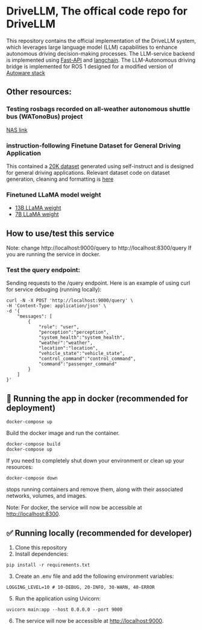 # DriveLLM, The offical code repo for DriveLLM

This repository contains the official implementation of the DriveLLM system, which leverages large language model (LLM) capabilities to enhance autonomous driving decision-making processes. 
The LLM-service backend is implemented using [Fast-API](https://fastapi.tiangolo.com/) and [langchain](https://python.langchain.com/docs/get_started/introduction). 
The LLM-Autonomous driving bridge is implemented for ROS 1 designed for a modified version of [Autoware stack](https://github.com/tier4/AutowareArchitectureProposal.proj/tree/ros1)

## Other resources:
### Testing rosbags recorded on all-weather autonomous shuttle bus (WATonoBus) project

[NAS link](http://tunnel.loopx.ai:5000/)

### instruction-following Finetune Dataset for General Driving Application
This contained a [20K dataset]((https://huggingface.co/datasets/dongdongcui/alpaca-dataset-max)) generated using self-instruct and is designed for general driving applications.
Relevant dataset code on dataset generation, cleaning and formatting is [here](https://github.com/loopx-ai/Drive-LlamaV2/tree/self-instruct-dataset) 


### Finetuned LLaMA model weight

-   [13B LLaMA weight](https://huggingface.co/dongdongcui/DriveGPT-13B)
-   [7B LLaMA weight](https://huggingface.co/dongdongcui/DriveGPT)

## How to use/test this service
Note: change http://localhost:9000/query to http://localhost:8300/query If you are running the service in docker.

### Test the query endpoint:
Sending requests to the /query endpoint. 
Here is an example of using curl for service debuging (running locally):
```
curl -N -X POST 'http://localhost:9000/query' \
-H 'Content-Type: application/json' \
-d '{
    "messages": [
        {
            "role": "user",
            "perception":"perception", 
            "system_health":"system_health", 
            "weather":"weather", 
            "location":"location", 
            "vehicle_state":"vehicle_state",
            "control_command":"control_command",
            "command":"passenger_command"
        }
    ]
}'
```


## 🚀 Running the app in docker (recommended for deployment)
```
docker-compose up
```
Build the docker image and run the container.
```
docker-compose build
docker-compose up
```
If you need to completely shut down your environment or clean up your resources: 
```
docker-compose down 
```
stops running containers and remove them, along with their associated networks, volumes, and images.

Note: For docker, the service will now be accessible at [http://localhost:8300](http://localhost:8300).

## ✅ Running locally (recommended for developer)
1. Clone this repository
2. Install dependencies:
```
pip install -r requirements.txt
```
3. Create an .env file and add the following environment variables:
```
LOGGING_LEVEL=10 # 10-DEBUG, 20-INFO, 30-WARN, 40-ERROR
```
5. Run the application using Uvicorn:
```
uvicorn main:app --host 0.0.0.0 --port 9000
```
6. The service will now be accessible at [http://localhost:9000](http://localhost:9000).


